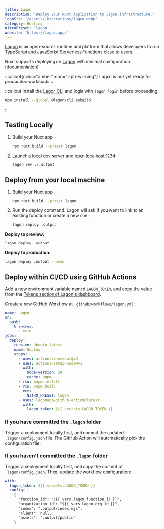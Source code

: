 ```yaml
---
title: Lagon
description: 'Deploy your Nuxt Application to Lagon infrastructure.'
logoSrc: '/assets/integrations/lagon.webp'
category: Hosting
nitroPreset: 'lagon'
website: 'https://lagon.app/'
---
```


[Lagon](https://lagon.app/) is an open-source runtime and platform that allows developers to run TypeScript and JavaScript Serverless Functions close to users.

Nuxt supports deploying on [Lagon](https://lagon.app/) with minimal configuration ([documentation](https://docs.lagon.app/))

::callout{color="amber" icon="i-ph-warning"}
Lagon is not yet ready for production workloads
::


::callout
Install the [Lagon CLI](https://docs.lagon.app/cli#installation) and login with `lagon login` before proceeding.
```bash [Terminal]
npm install --global @lagon/cli esbuild
```
::

## Testing Locally

1. Build your Nuxt app

    ```bash [Terminal]
    npx nuxt build --preset lagon
    ```

2. Launch a local dev server and open [localhost:1234](http://localhost:1234):

    ```bash [Terminal]
    lagon dev ./.output
    ```

## Deploy from your local machine

1. Build your Nuxt app

    ```bash [Terminal]
    npx nuxt build --preset lagon
    ```


2. Run the deploy command. Lagon will ask if you want to link to an existing function or create a new one:

    ```bash [Terminal]
    lagon deploy .output
    ```

**Deploy to preview:**

```bash [Terminal]
lagon deploy .output
```

**Deploy to production:**

```bash [Terminal]
lagon deploy .output --prod
```

## Deploy within CI/CD using GitHub Actions

Add a new environment variable named `LAGON_TOKEN`, and copy the value from the [Tokens section of Lagon's dashboard](https://dash.lagon.app/profile).

Create a new GitHub Workflow at `.github/workflows/lagon.yml`:

```yaml [.github/workflows/lagon.yml]
name: Lagon
on:
  push:
    branches:
      - main
jobs:
  deploy:
    runs-on: ubuntu-latest
    name: Deploy
    steps:
      - uses: actions/checkout@v3
      - uses: actions/setup-node@v3
        with:
          node-version: 20
          cache: pnpm
      - run: pnpm install
      - run: pnpm build
        env:
          NITRO_PRESET: lagon
      - uses: lagonapp/github-action@latest
        with:
          lagon_token: ${{ secrets.LAGON_TOKEN }}
```

### If you have committed the `.lagon` folder

Trigger a deployment locally first, and commit the updated `.lagon/config.json` file. The GitHub Action will automatically pick the configuration file.

### If you haven't committed the `.lagon` folder

Trigger a deployment locally first, and copy the content of `.lagon/config.json`. Then, update the workflow configuration:

```yaml [.github/workflows/lagon.yml]
with:
  lagon_token: ${{ secrets.LAGON_TOKEN }}
  config: |
    {
      "function_id": "${{ vars.lagon_function_id }}",
      "organization_id": "${{ vars.lagon_org_id }}",
      "index": ".output/index.mjs",
      "client": null,
      "assets": ".output/public"
    }
```
